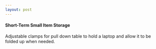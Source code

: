 ```yaml
---
layout: post
---
```


#### Short-Term Small Item Storage

Adjustable clamps for pull down table to hold a laptop and allow it to be folded up when needed.